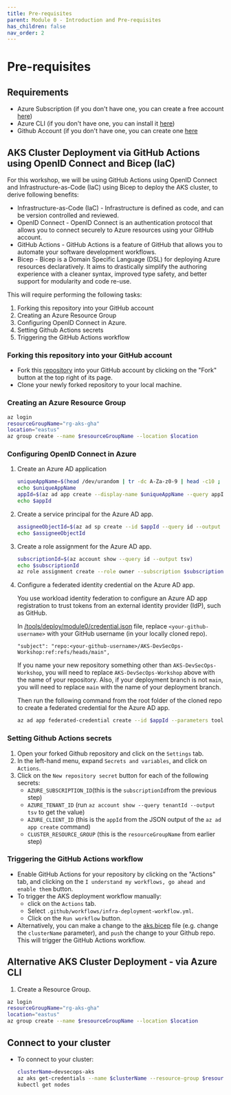 ```yaml
---
title: Pre-requisites
parent: Module 0 - Introduction and Pre-requisites
has_children: false
nav_order: 2
---
```


# Pre-requisites

## Requirements

* Azure Subscription (if you don't have one, you can create a free account [here](https://azure.microsoft.com/en-us/free/))
* Azure CLI (if you don't have one, you can install it [here](https://docs.microsoft.com/en-us/cli/azure/install-azure-cli))
* Github Account (if you don't have one, you can create one [here](https://github.com)

## AKS Cluster Deployment via GitHub Actions using OpenID Connect and Bicep (IaC)

For this workshop, we will be using GitHub Actions using OpenID Connect and Infrastructure-as-Code (IaC) using Bicep to deploy the AKS cluster, to derive following benefits:

* Infrastructure-as-Code (IaC) - Infrastructure is defined as code, and can be version controlled and reviewed. 
* OpenID Connect - OpenID Connect is an authentication protocol that allows you to connect securely to Azure resources using your GitHub account.
* GitHub Actions - GitHub Actions is a feature of GitHub that allows you to automate your software development workflows.
* Bicep - Bicep is a Domain Specific Language (DSL) for deploying Azure resources declaratively. It aims to drastically simplify the authoring experience with a cleaner syntax, improved type safety, and better support for modularity and code re-use.

This will require performing the following tasks:

1. Forking this repository into your GitHub account 
2. Creating an Azure Resource Group
3. Configuring OpenID Connect in Azure.
4. Setting Github Actions secrets
5. Triggering the GitHub Actions workflow

### Forking this repository into your GitHub account

* Fork this [repository](https://github.com/Azure/AKS-DevSecOps-Workshop) into your GitHub account by clicking on the "Fork" button at the top right of its page.
* Clone your newly forked repository to your local machine.


### Creating an Azure Resource Group

```bash
az login
resourceGroupName="rg-aks-gha"
location="eastus"
az group create --name $resourceGroupName --location $location
```

### Configuring OpenID Connect in Azure

1. Create an Azure AD application

   ```bash
   uniqueAppName=$(head /dev/urandom | tr -dc A-Za-z0-9 | head -c10 ; echo '')
   echo $uniqueAppName
   appId=$(az ad app create --display-name $uniqueAppName --query appId --output tsv)
   echo $appId
   ```

2. Create a service principal for the Azure AD app.

   ```bash
   assigneeObjectId=$(az ad sp create --id $appId --query id --output tsv)
   echo $assigneeObjectId 
   ```

3. Create a role assignment for the Azure AD app.

   ```bash
   subscriptionId=$(az account show --query id --output tsv)
   echo $subscriptionId
   az role assignment create --role owner --subscription $subscriptionId --assignee-object-id  $assigneeObjectId --assignee-principal-type ServicePrincipal --scope /subscriptions/$subscriptionId
   ```

4. Configure a federated identity credential on the Azure AD app.

   You use workload identity federation to configure an Azure AD app registration to trust tokens from an external identity provider (IdP), such as GitHub.

   In [/tools/deploy/module0/credential.json](../../../tools/deploy/module0/credential.json) file, replace `<your-github-username>` with your GitHub username (in your locally cloned repo).

   `"subject": "repo:<your-github-username>/AKS-DevSecOps-Workshop:ref:refs/heads/main",`

   If you name your new repository something other than `AKS-DevSecOps-Workshop`, you will need to replace `AKS-DevSecOps-Workshop` above with the name of your repository. Also, if your deployment branch is not `main`, you will need to replace `main` with the name of your deployment branch.

   Then run the following command from the root folder of the cloned repo to create a federated credential for the Azure AD app.

   ```bash
   az ad app federated-credential create --id $appId --parameters tools/deploy/module0/credential.json
   ```

### Setting Github Actions secrets

1. Open your forked Github repository and click on the `Settings` tab.
2. In the left-hand menu, expand `Secrets and variables`, and click on `Actions`.
3. Click on the `New repository secret` button for each of the following secrets:
   * `AZURE_SUBSCRIPTION_ID`(this is the `subscriptionId`from the previous step)
   * `AZURE_TENANT_ID` (run `az account show --query tenantId --output tsv` to get the value)
   * `AZURE_CLIENT_ID` (this is the `appId` from the JSON output of the `az ad app create` command)
   * `CLUSTER_RESOURCE_GROUP` (this is the `resourceGroupName` from earlier step)

### Triggering the GitHub Actions workflow

* Enable GitHub Actions for your repository by clicking on the "Actions" tab, and clicking on the `I understand my workflows, go ahead and enable them` button.
* To trigger the AKS deployment workflow manually:
  * click on the `Actions` tab.
  * Select `.github/workflows/infra-deployment-workflow.yml`.
  * Click on the `Run workflow` button.
* Alternatively, you can make a change to the [aks.bicep](../../../tools/deploy/module0/aks.bicep) file (e.g. change the `clusterName` parameter), and `push` the change to your Github repo. This will trigger the GitHub Actions workflow.

## Alternative AKS Cluster Deployment - via Azure CLI

1. Create a Resource Group.

  ```bash
  az login
  resourceGroupName="rg-aks-gha"
  location="eastus"
  az group create --name $resourceGroupName --location $location
  ```

<!-- 1. Deploy the AKS cluster bicep template, register the `EnableWorkloadIdentityPreview` feature, and attach ACR to AKS.

   ```bash
   az deployment group create --template-file tools/deploy/module0/aks.bicep --resource-group $resourceGroupName --parameters location=$location
   az feature register --namespace "Microsoft.ContainerService" --name "loadIdentityPreview"
   CLUSTER_NAME=$(az aks list --resource-group $resourceGroupName --query "[].name" -o tsv)
   ACR_NAME=$(az acr list --resource-group $resourceGroupName --query "[].name" -o tsv)
   az aks update -n $CLUSTER_NAME -g $resourceGroupName --attach-acr $ACR_NAME
   ``` -->

## Connect to your cluster

* To connect to your cluster:

   ```bash
   clusterName=devsecops-aks
   az aks get-credentials --name $clusterName --resource-group $resourceGroupName --admin
   kubectl get nodes
   ```
